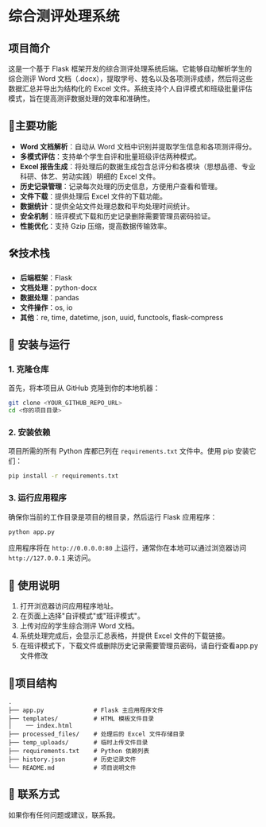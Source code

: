 # 综合测评处理系统

## 项目简介
这是一个基于 Flask 框架开发的综合测评处理系统后端。它能够自动解析学生的综合测评 Word 文档（.docx），提取学号、姓名以及各项测评成绩，然后将这些数据汇总并导出为结构化的 Excel 文件。系统支持个人自评模式和班级批量评估模式，旨在提高测评数据处理的效率和准确性。

## 🌟主要功能
-   **Word 文档解析**：自动从 Word 文档中识别并提取学生信息和各项测评得分。
-   **多模式评估**：支持单个学生自评和批量班级评估两种模式。
-   **Excel 报告生成**：将处理后的数据生成包含总评分和各模块（思想品德、专业科研、体艺、劳动实践）明细的 Excel 文件。
-   **历史记录管理**：记录每次处理的历史信息，方便用户查看和管理。
-   **文件下载**：提供处理后 Excel 文件的下载功能。
-   **数据统计**：提供全站文件处理总数和平均处理时间统计。
-   **安全机制**：班评模式下载和历史记录删除需要管理员密码验证。
-   **性能优化**：支持 Gzip 压缩，提高数据传输效率。

## 🛠️技术栈
-   **后端框架**：Flask
-   **文档处理**：python-docx
-   **数据处理**：pandas
-   **文件操作**：os, io
-   **其他**：re, time, datetime, json, uuid, functools, flask-compress

## 🚀 安装与运行

### 1. 克隆仓库
首先，将本项目从 GitHub 克隆到你的本地机器：
```bash
git clone <YOUR_GITHUB_REPO_URL>
cd <你的项目目录>
```

### 2. 安装依赖
项目所需的所有 Python 库都已列在 `requirements.txt` 文件中。使用 pip 安装它们：
```bash
pip install -r requirements.txt
```

### 3. 运行应用程序
确保你当前的工作目录是项目的根目录，然后运行 Flask 应用程序：
```bash
python app.py
```
应用程序将在 `http://0.0.0.0:80` 上运行，通常你在本地可以通过浏览器访问 `http://127.0.0.1` 来访问。

## 📖 使用说明
1.  打开浏览器访问应用程序地址。
2.  在页面上选择"自评模式"或"班评模式"。
3.  上传对应的学生综合测评 Word 文档。
4.  系统处理完成后，会显示汇总表格，并提供 Excel 文件的下载链接。
5.  在班评模式下，下载文件或删除历史记录需要管理员密码，请自行查看app.py文件修改

## 📁项目结构
```
.
├── app.py              # Flask 主应用程序文件
├── templates/          # HTML 模板文件目录
│    ── index.html
├── processed_files/    # 处理后的 Excel 文件存储目录
├── temp_uploads/       # 临时上传文件目录
├── requirements.txt    # Python 依赖列表
├── history.json        # 历史记录文件
└── README.md           # 项目说明文件
```

## 📧 联系方式
如果你有任何问题或建议，联系我。 
